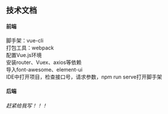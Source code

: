 ## 技术文档

#### 前端

脚手架：vue-cli  
打包工具：webpack  
配置Vue.js环境  
安装router、Vuex、axios等依赖  
导入font-awesome、element-ui  
IDE中打开项目，检查接口号，请求参数，npm run serve打开脚手架  

#### 后端
###### 赶紧给我写！！！
